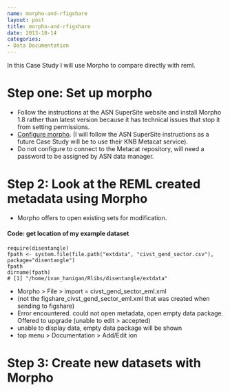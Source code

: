 ```yaml
---
name: morpho-and-rfigshare
layout: post
title: morpho-and-rfigshare
date: 2013-10-14
categories:
- Data Documentation
---
```


In this Case Study I will use Morpho to compare directly with reml.

# Step one: Set up morpho

- Follow the instructions at the ASN SuperSite website and install Morpho 1.8 rather than latest version because it has technical issues that stop it from setting permissions.    
- [Configure morpho](http://www.tern-supersites.net.au/index.php/data/repository-tutorial).  (I will follow the ASN SuperSite instructions as a future Case Study will be to use their KNB Metacat service).
- Do not configure to connect to the Metacat repository, will need a password to be assigned by ASN data manager.

# Step 2: Look at the REML created metadata using Morpho

- Morpho offers to open existing sets for modification.

#### Code: get location of my example dataset
    require(disentangle)
    fpath <- system.file(file.path("extdata", "civst_gend_sector.csv"), package="disentangle")
    fpath
    dirname(fpath)
    # [1] "/home/ivan_hanigan/Rlibs/disentangle/extdata"

- Morpho > File > import = civst_gend_sector_eml.xml
- (not the figshare_civst_gend_sector_eml.xml that was created when sending to figshare)
- Error encountered.  could not open metadata, open empty data package.  Offered to upgrade (unable to edit > accepted)
- unable to display data, empty data package will be shown
- top menu > Documentation > Add/Edit ion
# Step 3: Create new datasets with Morpho
